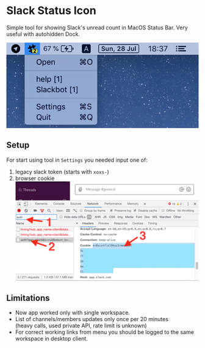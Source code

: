 # Slack Status Icon

Simple tool for showing Slack's unread count in MacOS Status Bar.
Very useful with autohidden Dock.

![screenshot](docs/screenshot_1.png)

## Setup

For start using tool in `Settings` you needed input one of:
1) legacy slack token (starts with `xoxs-`)
2) browser cookie
![chrome_cookie](docs/chrome_cookie.png)


## Limitations

- Now app worked only with single workspace.
- List of channels/members updates only once per 20 minutes  
(heavy calls, used private API, rate limit is unknown)
- For correct working links from menu you should be logged to the same workspace in desktop client.